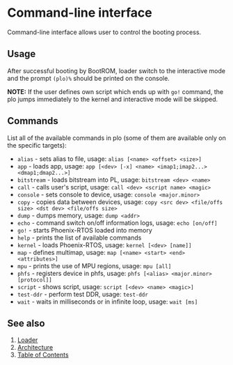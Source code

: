 # Command-line interface
Command-line interface allows user to control the booting process.


## Usage
After successful booting by BootROM, loader switch to the interactive mode and the prompt `(plo)%` should be printed on the console.

**NOTE:** If the user defines own script which ends up with `go!` command, the plo jumps immediately to the kernel and interactive mode will be skipped.


## Commands

List all of the available commands in plo (some of them are available only on the specific targets):

 * `alias`     - sets alias to file, usage: `alias [<name> <offset> <size>]`
 * `app`       - loads app, usage: `app [<dev> [-x] <name> <imap1;imap2...> <dmap1;dmap2...>]`
 * `bitstream` - loads bitstream into PL, usage: `bitstream <dev> <name>`
 * `call`      - calls user's script, usage: `call <dev> <script name> <magic>`
 * `console`   - sets console to device, usage: `console <major.minor>`
 * `copy`      - copies data between devices, usage: `copy <src dev> <file/offs size> <dst dev> <file/offs size>`
 * `dump`      - dumps memory, usage: `dump <addr>`
 * `echo`      - command switch on/off information logs, usage: `echo [on/off]`
 * `go!`       - starts Phoenix-RTOS loaded into memory
 * `help`      - prints the list of available commands
 * `kernel`    - loads Phoenix-RTOS, usage: `kernel [<dev> [name]]`
 * `map`       - defines multimap, usage: `map [<name> <start> <end> <attributes>]`
 * `mpu`       - prints the use of MPU regions, usage: `mpu [all]`
 * `phfs`      - registers device in phfs, usage: `phfs [<alias> <major.minor> [protocol]]`
 * `script`    - shows script, usage: `script [<dev> <name> <magic>]`
 * `test-ddr`  - perform test DDR, usage: `test-ddr`
 * `wait`      - waits in milliseconds or in infinite loop, usage: `wait [ms]`

## See also

1. [Loader](README.md)
2. [Architecture](architecture.md)
3. [Table of Contents](../README.md)
